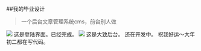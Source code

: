 ##我的毕业设计
>一个后台文章管理系统cms，前台别人做

![](http://ww3.sinaimg.cn/large/6abd7c74gw1f0t758gp00j21400miwlz.jpg)
这是登陆界面。已经完成。
![](http://ww4.sinaimg.cn/large/6abd7c74gw1f0umio2k3mj21400m8teq.jpg)
这是大致后台。
还在开发中。
祝我好运～大年初二都在写代码。